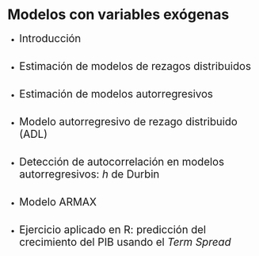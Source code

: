 # Modelos con variables exógenas
- <span style="font-size:150%">Introducción</span> <br> <br>

- <span style="font-size:150%">Estimación de modelos de rezagos distribuidos</span> <br> <br>

- <span style="font-size:150%">Estimación de modelos autorregresivos</span> <br> <br>

- <span style="font-size:150%">Modelo autorregresivo de rezago distribuido (ADL)</span> <br> <br>

- <span style="font-size:150%">Detección de autocorrelación en modelos autorregresivos: $h$ de Durbin</span> <br> <br>

- <span style="font-size:150%">Modelo ARMAX</span> <br> <br>

- <span style="font-size:150%">Ejercicio aplicado en R: predicción del crecimiento del PIB usando el *Term Spread*</span>
